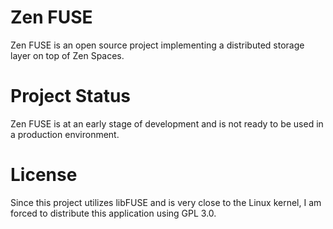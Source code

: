 # Zen FUSE

Zen FUSE is an open source project implementing a distributed storage layer
on top of Zen Spaces.

# Project Status

Zen FUSE is at an early stage of development and is not ready to be used in a
production environment.

# License

Since this project utilizes libFUSE and is very close to the Linux kernel,
I am forced to distribute this application using GPL 3.0.
